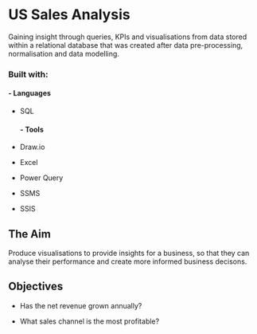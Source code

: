 # US Sales Analysis
Gaining insight through queries, KPIs and visualisations from data stored within a relational database that was created after data pre-processing, normalisation and data modelling.

### Built with:
  #### - Languages
  
- SQL
    
  #### - Tools
    
- Draw.io
- Excel
- Power Query
- SSMS
- SSIS

## The Aim
Produce visualisations to provide insights for a business, so that they can analyse their performance and create more informed business decisons.

## Objectives
- Has the net revenue grown annually?

- What sales channel is the most profitable?

